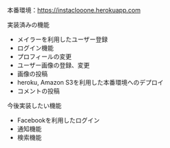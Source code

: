 本番環境：https://instaclooone.herokuapp.com  

実装済みの機能
- メイラーを利用したユーザー登録
- ログイン機能
- プロフィールの変更
- ユーザー画像の登録、変更
- 画像の投稿
- heroku, Amazon S3を利用した本番環境へのデプロイ
- コメントの投稿

今後実装したい機能
- Facebookを利用したログイン
- 通知機能
- 検索機能
